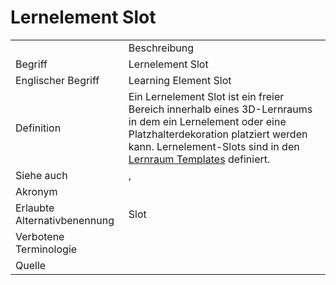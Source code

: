 # Lernelement Slot

<link-summary rel="summary"/>
<card-summary rel="summary"/>
<web-summary rel="summary"/>


<table>
    <tr>
        <td></td>
        <td>Beschreibung</td>
    </tr>
    <tr>
        <td>Begriff</td>
        <td>Lernelement Slot</td>
    </tr>
    <tr>
        <td>Englischer Begriff</td>
        <td>Learning Element Slot</td>
    </tr>
    <tr>
        <td>Definition</td>
        <td id="summary" >Ein Lernelement Slot ist ein freier Bereich innerhalb eines 3D-Lernraums in dem ein Lernelement oder eine Platzhalterdekoration platziert werden kann. Lernelement-Slots sind in den <a href="Lernraum-Template-GE.md">Lernraum Templates</a> definiert.</td>
    </tr>  
    <tr>
        <td>Siehe auch</td>
        <td><a href="Lernraum-Template-GE.md"></a>, <a href="Lernelement-GE.md"></a></td>
    </tr>
    <tr>
        <td>Akronym</td>
        <td></td>
    </tr>
   <tr>
        <td>Erlaubte Alternativbenennung</td>
        <td>Slot</td>
    </tr>
   <tr>
        <td>Verbotene Terminologie</td>
        <td></td>
    </tr>
   <tr>
        <td>Quelle</td>
        <td></td>
    </tr>
</table>